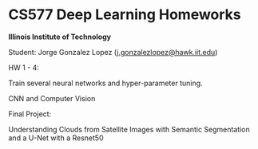 # CS577 Deep Learning Homeworks

**Illinois Institute of Technology**  

Student:
Jorge Gonzalez Lopez (j.gonzalezlopez@hawk.iit.edu)

HW 1 - 4:

Train several neural networks and hyper-parameter tuning.

CNN and Computer Vision

Final Project:

Understanding Clouds from Satellite Images with Semantic Segmentation and a U-Net with a Resnet50
